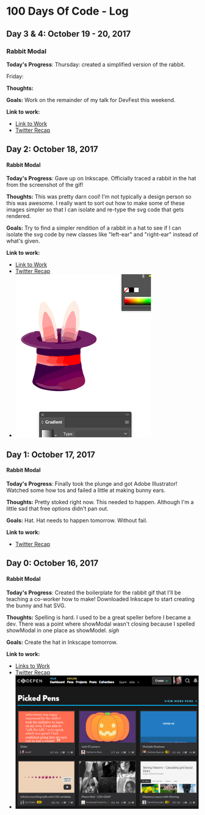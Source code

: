 # 100 Days Of Code - Log

## Day 3 & 4: October 19 - 20, 2017
### Rabbit Modal

**Today's Progress**: 
Thursday: created a simplified version of the rabbit.

Friday: 

**Thoughts:** 


**Goals:**
Work on the remainder of my talk for DevFest this weekend.

**Link to work:**
- [Link to Work](images/bunny.svg)
- [Twitter Recap]()

## Day 2: October 18, 2017
#### Rabbit Modal 

**Today's Progress**: 
Gave up on Inkscape. Officially traced a rabbit in the hat from the screenshot of the gif!

**Thoughts:** 
This was pretty darn cool! I'm not typically a design person so this was awesome. I really want to sort out how to make some of these images simpler so that I can isolate and re-type the svg code that gets rendered.

**Goals:**
Try to find a simpler rendition of a rabbit in a hat to see if I can isolate the svg code by new classes like "left-ear" and "right-ear" instead of what's given. 

**Link to work:**
- [Link to Work](images/rabbit.svg)
- [Twitter Recap](https://twitter.com/nellarro/status/920866519449526277)
- ![Image of the Day](images/rabbit-copy.png "first adobe illustrated svg")


## Day 1: October 17, 2017
#### Rabbit Modal 

**Today's Progress**: 
Finally took the plunge and got Adobe Illustrator! Watched some how tos and failed a little at making bunny ears. 

**Thoughts:** 
Pretty stoked right now. This needed to happen. Although I'm a little sad that free options didn't pan out. 

**Goals:**
Hat. Hat needs to happen tomorrow. Without fail. 

**Link to work:**
- [Twitter Recap](https://twitter.com/nellarro/status/920505367037140993)


## Day 0: October 16, 2017
#### Rabbit Modal 

**Today's Progress**: 
Created the boilerplate for the rabbit gif that I'll be teaching a co-worker how to make! Downloaded Inkscape to start creating the bunny and hat SVG.

**Thoughts:** 
Spelling is hard. I used to be a great speller before I became a dev. There was a point where showModal wasn't closing because I spelled showModal in one place as showModel. *sigh*

**Goals:**
Create the hat in Inkscape tomorrow. 

**Link to work:**
- [Links to Work](https://codepen.io/nellarro/full/XeygXj/)
- [Twitter Recap](https://twitter.com/nellarro/status/920079675598221312)
- ![2nd Ever Picked Pen!!!!!](images/picked-pen.png "Picked Pen! Oct-16-2017")
